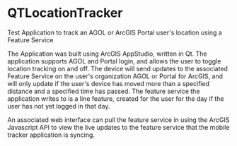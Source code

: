 # QTLocationTracker
Test Application to track an AGOL or ArcGIS Portal user's location using a Feature Service

The Application was built using ArcGIS AppStudio, written in Qt.  The application supports AGOL and Portal login, and allows the user to toggle location tracking on and off.  The device will send updates to the associated Feature Service on the user's organization AGOL or Portal for ArcGIS, and will only update if the user's device has moved more than a specified distance and a specified time has passed.  The feature service the application writes to is a line feature, created for the user for the day if the user has not yet logged in that day. 

An associated web interface can pull the feature service in using the ArcGIS Javascript API to view the live updates to the feature service that the mobile tracker application is syncing.
